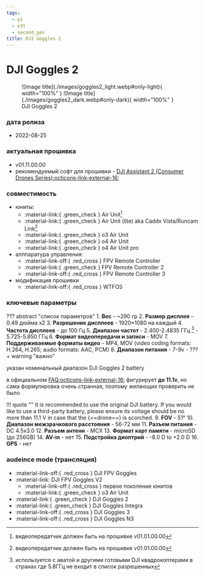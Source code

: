 ```yaml
---
tags:
  - p1
  - e3t
  - second_gen
title: DJI Goggles 2
---
```

# DJI Goggles 2
<figure markdown="span">
  ![Image title](./images/goggles2_light.webp#only-light){ width="100%" }
  ![Image title](./images/goggles2_dark.webp#only-dark){ width="100%" }
  <figcaption>DJI Goggles 2</figcaption>
</figure>

### дата релиза
- 2022-08-25

### актуальная прошивка
- v01.11.00.00
- рекомендуемый софт для прошивки - <a href="https://www.dji.com/downloads/softwares/dji-assistant-2-consumer-drones-series" target="_blank">DJI Assistant 2 (Consumer Drones Series):octicons-link-external-16:</a>

### совместимость
* юниты:
    * :material-link:{ .green_check } Air Unit[^1]
    * :material-link:{ .green_check } Air Unit (lite) aka Caddx Vista/Runcam Link[^2]
    * :material-link:{ .green_check } o3 Air Unit
    * :material-link:{ .green_check } o4 Air Unit
    * :material-link:{ .green_check } o4 Air Unit pro
* апппаратура управления:
    * :material-link-off:{ .red_cross } FPV Remote Controller 
    * :material-link:{ .green_check } FPV Remote Controller 2
    * :material-link-off:{ .red_cross } FPV Remote Controller 3
* модификация прошивки
    * :material-link-off:{ .red_cross } WTFOS

### ключевые параметры
??? abstract "список параметров"
    1. **Вес**
        - ~290 гр
    2. **Размер дисплея**
        - 0.49 дюйма x2
    3. **Разрешение дисплеев**
        - 1920×1080 на каждый
    4. **Частота дисплеев**
        - до 100 Гц
    5. **Диапазон частот**
        - 2.400-2.4835 ГГц [^3]
        - 5.725-5.850 ГГц 
    6. **Формат видеопередачи и записи**
        - MOV
    7. **Поддерживаемые форматы видео**
        - MP4, MOV (video coding formats: H.264, H.265; audio formats: AAC, PCM)
    8. **Диапазон питания**
        - 7-9v
        - ???+ warning "важно" 
            <p>указан номинальный диапазон DJI Goggles 2 battery</p>
            <p>в официальном <a href="https://www.dji.com/support/product/goggles-2" target="_blank">FAQ:octicons-link-external-16:</a> фигурирует __до 11.1v__, но сама формулировка очень странная, поэтому желающих проверить не было</p>
            !!! quote ""
                It is recommended to use the original DJI battery. If you would like to use a third-party battery, please ensure its voltage should be no more than 11.1 V in case that the {==drone==} is scorched.
    9. **FOV**
        - 51°
    10. **Диапазон межзрачкового расстояния**
        - 56-72 мм
    11. **Разъем питания**
        - DC 4.5x3.0
    12. **Разъем антенн**
        - MCX 
    13. **Формат карт памяти** 
        - microSD (до 256GB)
    14. **AV-in**
        - нет 
    15. **Подстройка диоптрий**
        - -8.0 D to +2.0 D
    16. **GPS**
        - нет

### audeince mode (трансляция)
* :material-link-off:{ .red_cross }  DJI FPV Goggles
* :material-link:  DJI FPV Goggles V2
    * :material-link-off:{ .red_cross } первое поколение юнитов
    * :material-link:{ .green_check } o3 Air Unit
* :material-link:{ .green_check }  DJI Goggles 2
* :material-link:{ .green_check }  DJI Goggles Integra
* :material-link-off:{ .red_cross }  DJI Goggles 3
* :material-link-off:{ .red_cross }  DJI Goggles N3

[^1]: видеопередатчик должен быть на прошивке v01.01.00.00
[^2]: видеопередатчик должен быть на прошивке v01.01.00.00
[^3]: используется с аватой и другими готовыми DJI квадрокоптерами в странах где 5.8ГГц не входит в список разрешенных
